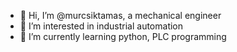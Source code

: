 - 👋 Hi, I’m @murcsiktamas, a mechanical engineer
- 👀 I’m interested in industrial automation
- 🌱 I’m currently learning python, PLC programming

<!---
murcsiktamas/murcsiktamas is a ✨ special ✨ repository because its `README.md` (this file) appears on your GitHub profile.
You can click the Preview link to take a look at your changes.
--->
